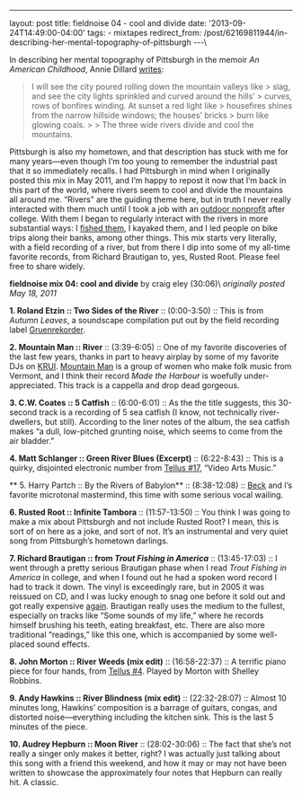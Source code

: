 ---
layout: post 
title: fieldnoise 04 - cool and divide 
date: '2013-09-24T14:49:00-04:00' 
tags: - mixtapes 
redirect_from: /post/62169811944/in-describing-her-mental-topography-of-pittsburgh 
---\

In describing her mental topography of Pittsburgh in the memoir *An American Childhood*, Annie Dillard [writes](http://books.google.com/books?id=6OZqoZPDipsC&lpg=PA3&vq=cool%20and%20divide&pg=PA3%23v=onepage&q&f=false):

> I will see the city poured rolling down the mountain valleys like > slag, and see the city lights sprinkled and curved around the hills’ > curves, rows of bonfires winding. At sunset a red light like > housefires shines from the narrow hillside windows; the houses’ bricks > burn like glowing coals. > > The three wide rivers divide and cool the mountains.

Pittsburgh is also my hometown, and that description has stuck with me for many years—even though I’m too young to remember the industrial past that it so immediately recalls. I had Pittsburgh in mind when I originally posted this mix in May 2011, and I’m happy to repost it now that I’m back in this part of the world, where rivers seem to cool and divide the mountains all around me. “Rivers” are the guiding theme here, but in truth I never really interacted with them much until I took a job with an [outdoor nonprofit](http://www.ventureoutdoors.org/) after college. With them I began to regularly interact with the rivers in more substantial ways: I [fished them](http://d.pr/u3E7), I kayaked them, and I led people on bike trips along their banks, among other things. This mix starts very literally, with a field recording of a river, but from there I dip into some of my all-time favorite records, from Richard Brautigan to, yes, Rusted Root. Please feel free to share widely.

**fieldnoise mix 04: cool and divide** by craig eley (30:06)\ *originally posted May 18, 2011*

**1. Roland Etzin :: Two Sides of the River** :: (0:00-3:50) :: This is from *Autumn Leaves*, a soundscape compilation put out by the field recording label [Gruenrekorder](http://www.gruenrekorder.de/?page_id=218).

**2. Mountain Man :: River** :: (3:39-6:05) :: One of my favorite discoveries of the last few years, thanks in part to heavy airplay by some of my favorite DJs on [KRUI](http://krui.fm/). [Mountain Man](http://mountainman.bandcamp.com/) is a group of women who make folk music from Vermont, and I think their record *Made the Harbour* is woefully under-appreciated. This track is a cappella and drop dead gorgeous.

**3. C.W. Coates :: 5 Catfish** :: (6:00-6:01) :: As the the title suggests, this 30-second track is a recording of 5 sea catfish (I know, not technically river-dwellers, but still). According to the liner notes of the album, the sea catfish makes “a dull, low-pitched grunting noise, which seems to come from the air bladder.”

**4. Matt Schlanger :: Green River Blues (Excerpt)** :: (6:22-8:43) :: This is a quirky, disjointed electronic number from [Tellus \#17](http://www.ubu.com/sound/tellus_17.html), “Video Arts Music.”

** 5. Harry Partch :: By the Rivers of Babylon** :: (8:38-12:08) :: [Beck](http://stereogum.com/101791ew_beck_-_harry_partch/franchises/wheres-the-beef/) and I’s favorite microtonal mastermind, this time with some serious vocal wailing.

**6. Rusted Root :: Infinite Tambora** :: (11:57-13:50) :: You think I was going to make a mix about Pittsburgh and not include Rusted Root? I mean, this is sort of on here as a joke, and sort of not. It’s an instrumental and very quiet song from Pittsburgh’s hometown darlings.

**7. Richard Brautigan :: from *Trout Fishing in America*** :: (13:45-17:03) :: I went through a pretty serious Brautigan phase when I read *Trout Fishing in America* in college, and when I found out he had a spoken word record I had to track it down. The vinyl is exceedingly rare, but in 2005 it was reissued on CD, and I was lucky enough to snag one before it sold out and got really expensive [again](http://www.amazon.com/Listening-Richard-Brautigan/dp/B00078GHTIef=sr_1_1?ie=UTF8&s=music&qid=1305759782&sr=8-1). Brautigan really uses the medium to the fullest, especially on tracks like “Some sounds of my life,” where he records himself brushing his teeth, eating breakfast, etc. There are also more traditional “readings,” like this one, which is accompanied by some well-placed sound effects.

**8. John Morton :: River Weeds (mix edit)** :: (16:58-22:37) :: A terrific piano piece for four hands, from [Tellus \#4](http://www.ubu.com/sound/tellus_4.html). Played by Morton with Shelley Robbins.

**9. Andy Hawkins :: River Blindness (mix edit)** :: (22:32-28:07) :: Almost 10 minutes long, Hawkins’ composition is a barrage of guitars, congas, and distorted noise—everything including the kitchen sink. This is the last 5 minutes of the piece.

**10. Audrey Hepburn :: Moon River** :: (28:02-30:06) :: The fact that she’s not really a singer only makes it better, right? I was actually just talking about this song with a friend this weekend, and how it may or may not have been written to showcase the approximately four notes that Hepburn can really hit. A classic.

